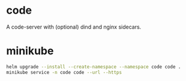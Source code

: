 # code
A code-server with (optional) dind and nginx sidecars.

# minikube
```bash
helm upgrade --install --create-namespace --namespace code code .
minikube service -n code code --url --https
```

